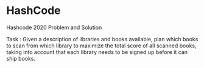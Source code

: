 # HashCode
Hashcode 2020 Problem and Solution

Task : Given a description of libraries and books available, plan which books to scan from which library to maximize the total score of all scanned books, taking into account that each library needs to be signed up before it can ship books.


